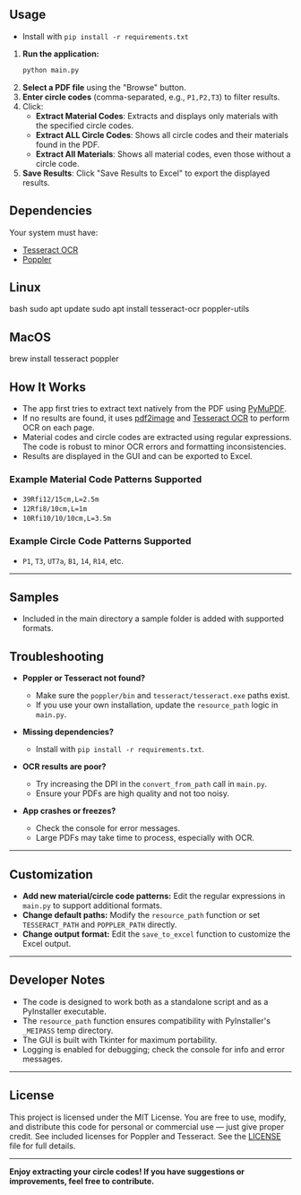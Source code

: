 ## Usage

- Install with `pip install -r requirements.txt`

1. **Run the application:**
   ```bash
   python main.py
   ```
2. **Select a PDF file** using the "Browse" button.
3. **Enter circle codes** (comma-separated, e.g., `P1,P2,T3`) to filter results.
4. Click:
   - **Extract Material Codes**: Extracts and displays only materials with the specified circle codes.
   - **Extract ALL Circle Codes**: Shows all circle codes and their materials found in the PDF.
   - **Extract All Materials**: Shows all material codes, even those without a circle code.
5. **Save Results**: Click "Save Results to Excel" to export the displayed results.

## Dependencies

Your system must have:

- [Tesseract OCR](https://github.com/tesseract-ocr/tesseract)
- [Poppler](https://poppler.freedesktop.org/)

## Linux

bash
sudo apt update
sudo apt install tesseract-ocr poppler-utils

## MacOS

brew install tesseract poppler

## How It Works

- The app first tries to extract text natively from the PDF using [PyMuPDF](https://pymupdf.readthedocs.io/).
- If no results are found, it uses [pdf2image](https://github.com/Belval/pdf2image) and [Tesseract OCR](https://github.com/tesseract-ocr/tesseract) to perform OCR on each page.
- Material codes and circle codes are extracted using regular expressions. The code is robust to minor OCR errors and formatting inconsistencies.
- Results are displayed in the GUI and can be exported to Excel.

### Example Material Code Patterns Supported

- `39Rfi12/15cm,L=2.5m`
- `12Rfi8/10cm,L=1m`
- `10Rfi10/10/10cm,L=3.5m`

### Example Circle Code Patterns Supported

- `P1`, `T3`, `UT7a`, `B1`, `14`, `R14`, etc.

---

## Samples

- Included in the main directory a sample folder is added with supported formats.

## Troubleshooting

- **Poppler or Tesseract not found?**

  - Make sure the `poppler/bin` and `tesseract/tesseract.exe` paths exist.
  - If you use your own installation, update the `resource_path` logic in `main.py`.

- **Missing dependencies?**

  - Install with `pip install -r requirements.txt`.

- **OCR results are poor?**

  - Try increasing the DPI in the `convert_from_path` call in `main.py`.
  - Ensure your PDFs are high quality and not too noisy.

- **App crashes or freezes?**
  - Check the console for error messages.
  - Large PDFs may take time to process, especially with OCR.

---

## Customization

- **Add new material/circle code patterns:**
  Edit the regular expressions in `main.py` to support additional formats.
- **Change default paths:**
  Modify the `resource_path` function or set `TESSERACT_PATH` and `POPPLER_PATH` directly.
- **Change output format:**
  Edit the `save_to_excel` function to customize the Excel output.

---

## Developer Notes

- The code is designed to work both as a standalone script and as a PyInstaller executable.
- The `resource_path` function ensures compatibility with PyInstaller's `_MEIPASS` temp directory.
- The GUI is built with Tkinter for maximum portability.
- Logging is enabled for debugging; check the console for info and error messages.

---

## License

This project is licensed under the MIT License.
You are free to use, modify, and distribute this code for personal or commercial use — just give proper credit.
See included licenses for Poppler and Tesseract.
See the [LICENSE](./LICENSE) file for full details.

---

**Enjoy extracting your circle codes! If you have suggestions or improvements, feel free to contribute.**
```
